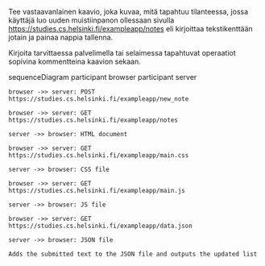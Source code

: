 Tee vastaavanlainen kaavio, joka kuvaa, mitä tapahtuu tilanteessa, jossa käyttäjä luo uuden muistiinpanon ollessaan sivulla https://studies.cs.helsinki.fi/exampleapp/notes eli kirjoittaa tekstikenttään jotain ja painaa nappia tallenna.

Kirjoita tarvittaessa palvelimella tai selaimessa tapahtuvat operaatiot sopivina kommentteina kaavion sekaan.

sequenceDiagram
    participant browser
    participant server
    
    browser ->> server: POST https://studies.cs.helsinki.fi/exampleapp/new_note
    
    browser ->> server: GET https://studies.cs.helsinki.fi/exampleapp/notes

    server ->> browser: HTML document
     
    browser ->> server: GET https://studies.cs.helsinki.fi/exampleapp/main.css
         
    server ->> browser: CSS file

    browser ->> server: GET https://studies.cs.helsinki.fi/exampleapp/main.js

    server ->> browser: JS file

    browser ->> server: GET https://studies.cs.helsinki.fi/exampleapp/data.json

    server ->> browser: JSON file

    Adds the submitted text to the JSON file and outputs the updated list

